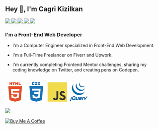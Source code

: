 ## Hey 👋, I'm Cagri Kizilkan  
  
<a href="https://twitter.com/cgrkzlkn" target="_blank">
<img src="https://img.shields.io/badge/Twitter-1DA1F2?style=for-the-badge&logo=twitter&logoColor=white" />
</a>
<a href="https://linkedin.com/in/cgrkzlkn" target="_blank">
<img src="https://img.shields.io/badge/LinkedIn-0077B5?style=for-the-badge&logo=linkedin&logoColor=white" />
</a>
<a href="https://codepen.com/cgrkzlkn" target="_blank">
<img src="https://img.shields.io/badge/Codepen-000000?style=for-the-badge&logo=codepen&logoColor=white" />
</a>  

<a href="https://fiverr.com/cgrkzlkn" target="_blank">
<img src="https://img.shields.io/badge/fiverr-1DBF73?style=for-the-badge&logo=fiverr&logoColor=white"/>
</a>  

<a href="https://www.upwork.com/freelancers/~01542dd9d91c7a0a49">
<img src="https://img.shields.io/badge/UpWork-6FDA44?style=for-the-badge&logo=Upwork&logoColor=white"/>
</a>  

### I'm a Front-End Web Developer  
- I'm a Computer Engineer specialized in Front-End Web Development. 

- I'm a Full-Time Freelancer on Fiverr and Upwork.
  
- I'm currently completing Frontend Mentor challenges, sharing my coding knowledge on Twitter, and creating pens on Codepen.

<br/>  

<div align="left">  
<img width="64" src="https://github.com/devicons/devicon/blob/1119b9f84c0290e0f0b38982099a2bd027a48bf1/icons/html5/html5-plain-wordmark.svg" />

<img  width="64" src="https://github.com/devicons/devicon/blob/1119b9f84c0290e0f0b38982099a2bd027a48bf1/icons/css3/css3-plain-wordmark.svg" />

<img  width="64" src="https://github.com/devicons/devicon/blob/1119b9f84c0290e0f0b38982099a2bd027a48bf1/icons/javascript/javascript-original.svg" />

<img width="64" src="https://github.com/devicons/devicon/blob/1119b9f84c0290e0f0b38982099a2bd027a48bf1/icons/jquery/jquery-plain-wordmark.svg" />
</div>  

<br/>  

<img src="https://github-readme-stats.vercel.app/api/top-langs/?username=cgrkzlkn" />


<br />

<a href="https://www.buymeacoffee.com/cgrkzlkn" target="_blank"><img src="https://www.dropbox.com/s/xyeaz948mcv3iz8/bmc-button.png?raw=1" alt="Buy Me A Coffee" width="174"></a>
